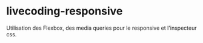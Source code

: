 # livecoding-responsive 

Utilisation des Flexbox, des media queries pour le responsive et l'inspecteur css.
